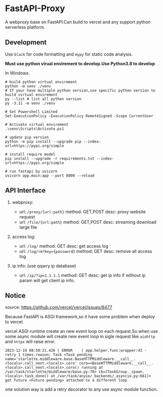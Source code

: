 # FastAPI-Proxy

A webproxy base on FastAPI.Can build to vercel and any support python serverless platform.

## Development

Use `black` for code formatting and `mypy` for static code analysis.

**Must use python virual envirement to develop.Use Python3.8 to develop**

In Windows.

```shell
# build python virtual envirement
python -m venv ./venv
# If your have multiple python version,use specific python version to build virtual envirement
py --list # list all python version
py -3.11 -m venv ./venv

# Set Powershell Limited
Set-ExecutionPolicy -ExecutionPolicy RemoteSigned -Scope CurrentUser

# Activate virtual envirement
.\venv\Scripts\Activate.ps1

# update pip version
python -m pip install --upgrade pip --index-url=https://pypi.org/simple

# install require model
pip install --upgrade -r requirements.txt --index-url=https://pypi.org/simple

# run fastapi by uvicorn
uvicorn app.main:app --port 8000 --reload
```

## API Interface

1. webproxy:
    - url: `/proxy/{url:path}` method: GET,POST desc: proxy website request
    - url: `/file/{url:path}` method: GET,POST desc: streaming download large file

2. access log:
    - url: `/log/` method: GET desc: get access log
    - url: `/log/rm?key={password}` method: GET desc: remove all access log

3. ip info: (use qqwry ip database)
    - url: `/ip/?ip=1.1.1.1` method: GET desc: get ip info if without ip param will get client ip info.

## Notice

source: https://github.com/vercel/vercel/issues/8477

Because FastAPI is ASGI framework,so it have some problem when deploy to vercel.

vercel ASGI runtime create an new event loop on each request.So when use some async module will create new event loop in sigle request like `aiohttp` and `httpx` will raise error.

```shell
2023-12-19 08:50:21.426 | ERROR    | app.helper.func:wrapper:43 - retry 1 times.reason: Task <Task pending name='starlette.middleware.base.BaseHTTPMiddleware.__call__.<locals>.call_next.<locals>.coro' coro=<BaseHTTPMiddleware.__call__.<locals>.call_next.<locals>.coro() running at /var/task/starlette/middleware/base.py:70> cb=[TaskGroup._spawn.<locals>.task_done() at /var/task/anyio/_backends/_asyncio.py:661]> got Future <Future pending> attached to a different loop
```

one solution way is add a retry decorator to any use async module function.

